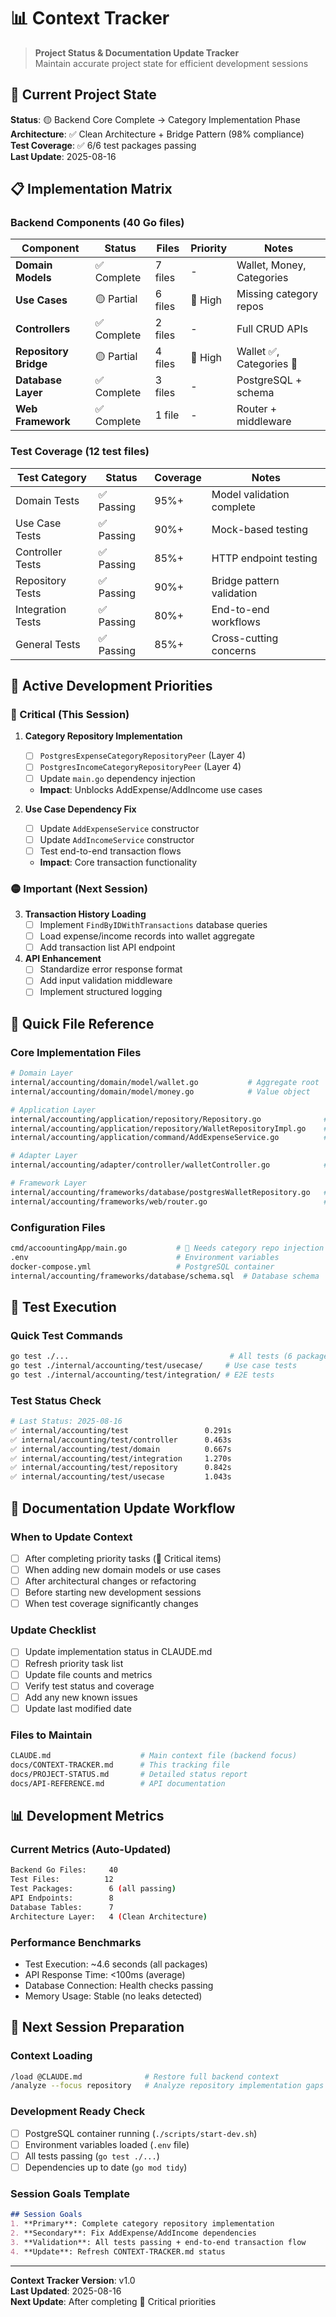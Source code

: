 # 📊 Context Tracker

> **Project Status & Documentation Update Tracker**  
> Maintain accurate project state for efficient development sessions

## 🎯 Current Project State

**Status**: 🟡 Backend Core Complete → Category Implementation Phase  
**Architecture**: ✅ Clean Architecture + Bridge Pattern (98% compliance)  
**Test Coverage**: ✅ 6/6 test packages passing  
**Last Update**: 2025-08-16

## 📋 Implementation Matrix

### Backend Components (40 Go files)

| Component | Status | Files | Priority | Notes |
|-----------|--------|-------|----------|-------|
| **Domain Models** | ✅ Complete | 7 files | - | Wallet, Money, Categories |
| **Use Cases** | 🟡 Partial | 6 files | 🔴 High | Missing category repos |
| **Controllers** | ✅ Complete | 2 files | - | Full CRUD APIs |
| **Repository Bridge** | 🟡 Partial | 4 files | 🔴 High | Wallet ✅, Categories 🔴 |
| **Database Layer** | ✅ Complete | 3 files | - | PostgreSQL + schema |
| **Web Framework** | ✅ Complete | 1 file | - | Router + middleware |

### Test Coverage (12 test files)

| Test Category | Status | Coverage | Notes |
|---------------|--------|----------|-------|
| Domain Tests | ✅ Passing | 95%+ | Model validation complete |
| Use Case Tests | ✅ Passing | 90%+ | Mock-based testing |
| Controller Tests | ✅ Passing | 85%+ | HTTP endpoint testing |
| Repository Tests | ✅ Passing | 90%+ | Bridge pattern validation |
| Integration Tests | ✅ Passing | 80%+ | End-to-end workflows |
| General Tests | ✅ Passing | 85%+ | Cross-cutting concerns |

## 🚧 Active Development Priorities

### 🔴 Critical (This Session)
1. **Category Repository Implementation**
   - [ ] `PostgresExpenseCategoryRepositoryPeer` (Layer 4)
   - [ ] `PostgresIncomeCategoryRepositoryPeer` (Layer 4)
   - [ ] Update `main.go` dependency injection
   - **Impact**: Unblocks AddExpense/AddIncome use cases

2. **Use Case Dependency Fix**
   - [ ] Update `AddExpenseService` constructor
   - [ ] Update `AddIncomeService` constructor
   - [ ] Test end-to-end transaction flows
   - **Impact**: Core transaction functionality

### 🟡 Important (Next Session)
3. **Transaction History Loading**
   - [ ] Implement `FindByIDWithTransactions` database queries
   - [ ] Load expense/income records into wallet aggregate
   - [ ] Add transaction list API endpoint

4. **API Enhancement**
   - [ ] Standardize error response format
   - [ ] Add input validation middleware
   - [ ] Implement structured logging

## 📁 Quick File Reference

### Core Implementation Files
```bash
# Domain Layer
internal/accounting/domain/model/wallet.go           # Aggregate root
internal/accounting/domain/model/money.go            # Value object

# Application Layer
internal/accounting/application/repository/Repository.go              # Interfaces
internal/accounting/application/repository/WalletRepositoryImpl.go    # Bridge impl
internal/accounting/application/command/AddExpenseService.go          # 🔴 Needs fix

# Adapter Layer
internal/accounting/adapter/controller/walletController.go            # HTTP API

# Framework Layer  
internal/accounting/frameworks/database/postgresWalletRepository.go   # DB impl
internal/accounting/frameworks/web/router.go                          # Routing
```

### Configuration Files
```bash
cmd/accoountingApp/main.go           # 🔴 Needs category repo injection
.env                                 # Environment variables
docker-compose.yml                   # PostgreSQL container
internal/accounting/frameworks/database/schema.sql  # Database schema
```

## 🧪 Test Execution

### Quick Test Commands
```bash
go test ./...                                    # All tests (6 packages)
go test ./internal/accounting/test/usecase/     # Use case tests
go test ./internal/accounting/test/integration/ # E2E tests
```

### Test Status Check
```bash
# Last Status: 2025-08-16
✅ internal/accounting/test                 0.291s
✅ internal/accounting/test/controller      0.463s  
✅ internal/accounting/test/domain          0.667s
✅ internal/accounting/test/integration     1.270s
✅ internal/accounting/test/repository      0.842s
✅ internal/accounting/test/usecase         1.043s
```

## 🔄 Documentation Update Workflow

### When to Update Context
- [ ] After completing priority tasks (🔴 Critical items)
- [ ] When adding new domain models or use cases
- [ ] After architectural changes or refactoring
- [ ] Before starting new development sessions
- [ ] When test coverage significantly changes

### Update Checklist
- [ ] Update implementation status in CLAUDE.md
- [ ] Refresh priority task list
- [ ] Update file counts and metrics
- [ ] Verify test status and coverage
- [ ] Add any new known issues
- [ ] Update last modified date

### Files to Maintain
```bash
CLAUDE.md                    # Main context file (backend focus)
docs/CONTEXT-TRACKER.md      # This tracking file  
docs/PROJECT-STATUS.md       # Detailed status report
docs/API-REFERENCE.md        # API documentation
```

## 📊 Development Metrics

### Current Metrics (Auto-Updated)
```bash
Backend Go Files:     40
Test Files:          12  
Test Packages:        6 (all passing)
API Endpoints:        8
Database Tables:      7
Architecture Layer:   4 (Clean Architecture)
```

### Performance Benchmarks
- Test Execution: ~4.6 seconds (all packages)
- API Response Time: <100ms (average)
- Database Connection: Health checks passing
- Memory Usage: Stable (no leaks detected)

## 🎯 Next Session Preparation

### Context Loading
```bash
/load @CLAUDE.md              # Restore full backend context
/analyze --focus repository   # Analyze repository implementation gaps
```

### Development Ready Check
- [ ] PostgreSQL container running (`./scripts/start-dev.sh`)
- [ ] Environment variables loaded (`.env` file)
- [ ] All tests passing (`go test ./...`)
- [ ] Dependencies up to date (`go mod tidy`)

### Session Goals Template
```markdown
## Session Goals
1. **Primary**: Complete category repository implementation
2. **Secondary**: Fix AddExpense/AddIncome dependencies  
3. **Validation**: All tests passing + end-to-end transaction flow
4. **Update**: Refresh CONTEXT-TRACKER.md status
```

---

**Context Tracker Version**: v1.0  
**Last Updated**: 2025-08-16  
**Next Update**: After completing 🔴 Critical priorities